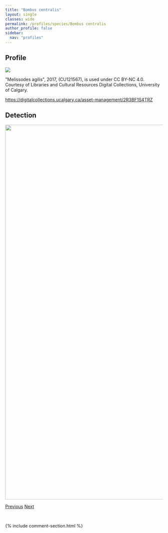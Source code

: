 ```yaml
---
title: "Bombus centralis"
layout: single
classes: wide
permalink: /profiles/species/Bombus centralis
author_profile: false
sidebar:
  nav: "profiles"
---
```


<h2>Profile</h2>

<a href="https://digitalcollections.ucalgary.ca/AssetLink/n6knyd26mv4tfbc2n0s06rvq4n4x21lt.jpg">
<img src="https://digitalcollections.ucalgary.ca/AssetLink/n6knyd26mv4tfbc2n0s06rvq4n4x21lt.jpg">
</a>

"Melissodes agilis", 2017, (CU121567), is used under CC BY-NC 4.0. Courtesy of Libraries and Cultural Resources Digital Collections, University of Calgary. 

https://digitalcollections.ucalgary.ca/asset-management/2R3BF1S4TRZ 

<h2>Detection</h2>

<a href="/ANBC/assets/figures/species/Bombus centralis/range-map.png">
<img src="/ANBC/assets/figures/species/Bombus centralis/range-map.png" height = "1200" width = "800">
</a>

<a href="/profiles/species/Bombus californicus" class="pagination--pager" title="PreviousName">Previous</a> <a href="/profiles/species/Bombus cryptarum" class="pagination--pager" title="NextName">Next</a>

<p>&nbsp;</p>

{% include comment-section.html %}
